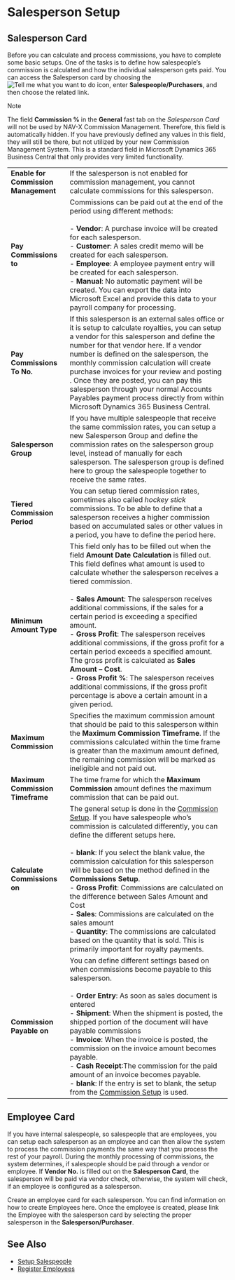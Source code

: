# Salesperson Setup

## Salesperson Card

Before you can calculate and process commissions, you have to complete some basic setups. One of the tasks is to define how salespeople’s commission is calculated and how the individual salesperson gets paid. You can access the Salesperson card by choosing the ![Tell me what you want to do](/images/magnifying-glass.gif) icon, enter **Salespeople/Purchasers**, and then choose the related link.

> [!NOTE]
> The field **Commission %** in the **General** fast tab on the *Salesperson Card* will not be used by NAV-X Commission Management. Therefore, this field is automatically hidden. If you have previously defined any values in this field, they will still be there, but not utilized by your new Commission Management System. This is a standard field in Microsoft Dynamics 365 Business Central that only provides very limited functionality.

|                                      |                                                                                                                     |
|--------------------------------------|---------------------------------------------------------------------------------------------------------------------|
| **Enable for Commission Management** | If the salesperson is not enabled for commission management, you cannot calculate commissions for this salesperson. |
| **Pay Commissions to**               | Commissions can be paid out at the end of the period using different methods:<br><br>- **Vendor**: A purchase invoice will be created for each salesperson.<br>- **Customer**: A sales credit memo will be created for each salesperson.<br>- **Employee**: A employee payment entry will be created for each salesperson.<br>- **Manual**: No automatic payment will be created. You can export the data into Microsoft Excel and provide this data to your payroll company for processing. |
| **Pay Commissions To No.**           | If this salesperson is an external sales office or it is setup to calculate royalties, you can setup a vendor for this salesperson and define the number for that vendor here. If a vendor number is defined on the salesperson, the monthly commission calculation will create purchase invoices for your review and posting . Once they are posted, you can pay this salesperson through your normal Accounts Payables payment process directly from within Microsoft Dynamics 365 Business Central. |
| **Salesperson Group**                | If you have multiple salespeople that receive the same commission rates, you can setup a new Salesperson Group and define the commission rates on the salesperson group level, instead of manually for each salesperson. The salesperson group is defined here to group the salespeople together to receive the same rates. |
| **Tiered Commission Period**         |You can setup tiered commission rates, sometimes also called *hockey stick* commissions. To be able to define that a salesperson receives a higher commission based on accumulated sales or other values in a period, you have to define the period here.
| **Minimum Amount Type**              | This field only has to be filled out when the field **Amount Date Calculation** is filled out. This field defines what amount is used to calculate whether the salesperson receives a tiered commission.<br><br>- **Sales Amount**: The salesperson receives additional commissions, if the sales for a certain period is exceeding a specified amount.<br>- **Gross Profit**: The salesperson receives additional commissions, if the gross profit for a certain period exceeds a specified amount. The gross profit is calculated as **Sales Amount** – **Cost**.<br>- **Gross Profit %**: The salesperson receives additional commissions, if the gross profit percentage is above a certain amount in a given period. |
| **Maximum Commission**               | Specifies the maximum commission amount that should be paid to this salesperson within the **Maximum Commission Timeframe**. If the commissions calculated within the time frame is greater than the maximum amount defined, the remaining commission will be marked as ineligible and not paid out. |
| **Maximum Commission Timeframe**     | The time frame for which the **Maximum Commission** amount defines the maximum commission that can be paid out.     |
| **Calculate Commissions on**         | The general setup is done in the [Commission Setup](commission-setup.md). If you have salespeople who’s commission is calculated differently, you can define the different setups here.<br><br>- **blank**: If you select the blank value, the commission calculation for this salesperson will be based on the method defined in the **Commissions Setup**.<br>- **Gross Profit**: Commissions are calculated on the difference between Sales Amount and Cost<br>- **Sales**: Commissions are calculated on the sales amount<br>- **Quantity**: The commissions are calculated based on the quantity that is sold. This is primarily important for royalty payments. |
| **Commission Payable on**            | You can define different settings based on when commissions become payable to this salesperson.<br><br>- **Order Entry**: As soon as sales document is entered<br>- **Shipment**: When the shipment is posted, the shipped portion of the document will have payable commissions<br>- **Invoice**: When the invoice is posted, the commission on the invoice amount becomes payable.<br>- **Cash Receipt**:The commission for the paid amount of an invoice becomes payable.<br>- **blank**: If the entry is set to blank, the setup from the [Commission Setup](commission-setup.md) is used. |

## Employee Card

If you have internal salespeople, so salespeople that are employees, you can setup each salesperson as an employee and can then allow the system to process the commission payments the same way that you process the rest of your payroll. During the monthly processing of commissions, the system determines, if salespeople should be paid through a vendor or employee. If **Vendor No.** is filled out on the **Salesperson Card**, the salesperson will be paid via vendor check, otherwise, the system will check, if an employee is configured as a salesperson.

Create an employee card for each salesperson. You can find information on how to create Employees here. Once the employee is created, please link the Employee with the salesperson card by selecting the proper salesperson in the **Salesperson/Purchaser**.

## See Also

- [Setup Salespeople](https://docs.microsoft.com/en-us/dynamics365/business-central/sales-how-setup-salespeople)
- [Register Employees](https://docs.microsoft.com/en-us/dynamics365/business-central/hr-how-register-employees)
